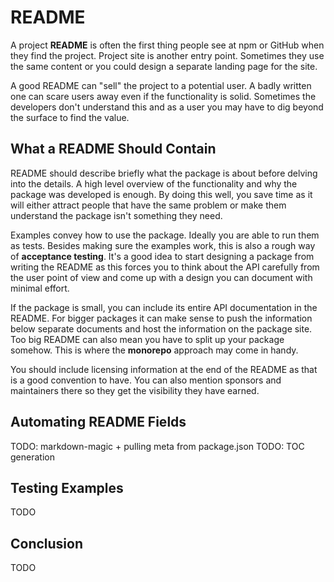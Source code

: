 # README

A project **README** is often the first thing people see at npm or GitHub when they find the project. Project site is another entry point. Sometimes they use the same content or you could design a separate landing page for the site.

A good README can "sell" the project to a potential user. A badly written one can scare users away even if the functionality is solid. Sometimes the developers don't understand this and as a user you may have to dig beyond the surface to find the value.

## What a README Should Contain

README should describe briefly what the package is about before delving into the details. A high level overview of the functionality and why the package was developed is enough. By doing this well, you save time as it will either attract people that have the same problem or make them understand the package isn't something they need.

Examples convey how to use the package. Ideally you are able to run them as tests. Besides making sure the examples work, this is also a rough way of **acceptance testing**. It's a good idea to start designing a package from writing the README as this forces you to think about the API carefully from the user point of view and come up with a design you can document with minimal effort.

If the package is small, you can include its entire API documentation in the README. For bigger packages it can make sense to push the information below separate documents and host the information on the package site. Too big README can also mean you have to split up your package somehow. This is where the **monorepo** approach may come in handy.

You should include licensing information at the end of the README as that is a good convention to have. You can also mention sponsors and maintainers there so they get the visibility they have earned.

## Automating README Fields

TODO: markdown-magic + pulling meta from package.json
TODO: TOC generation

## Testing Examples

TODO

## Conclusion

TODO
